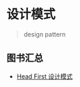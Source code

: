# 设计模式

> design pattern

## 图书汇总

* [Head First 设计模式](design-philosophy/design-pattern/head-first-design-pattern/)

